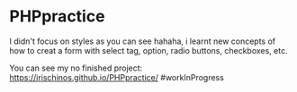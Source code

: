 # PHPpractice

I didn't focus on styles as you can see hahaha, i learnt new concepts of how to creat a form with select tag, option, radio buttons, checkboxes, etc.

You can see my no finished project: https://irischinos.github.io/PHPpractice/
#workInProgress
